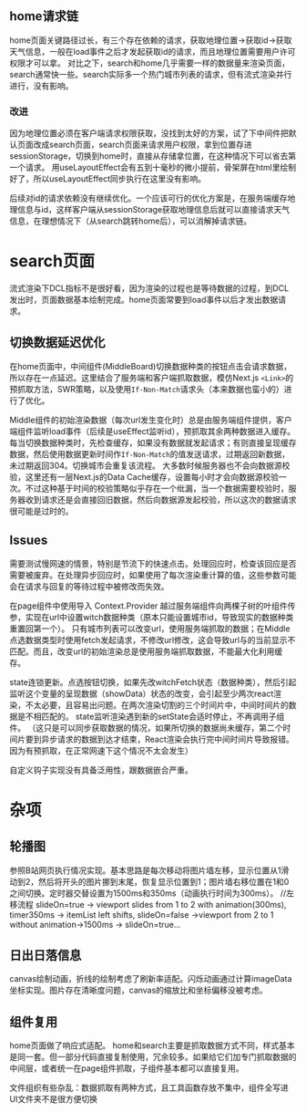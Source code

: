 ## home请求链
home页面关键路径过长，有三个存在依赖的请求，获取地理位置->获取id->获取天气信息，一般在load事件之后才发起获取id的请求，而且地理位置需要用户许可权限才可以拿。
对比之下，search和home几乎需要一样的数据量来渲染页面，search通常快一些。search实际多一个热门城市列表的请求，但有流式渲染并行进行，没有影响。

### 改进

因为地理位置必须在客户端请求权限获取，没找到太好的方案，试了下中间件把默认页面改成search页面，search页面来请求用户权限，拿到位置存进sessionStorage，切换到home时，直接从存储拿位置，在这种情况下可以省去第一个请求。
用useLayoutEffect会有五到十毫秒的微小提前，骨架屏在html里绘制好了，所以useLayoutEffect同步执行在这里没有影响。

后续对id的请求依赖没有继续优化。一个应该可行的优化方案是，在服务端缓存地理信息与id，这样客户端从sessionStorage获取地理信息后就可以直接请求天气信息，在理想情况下（从search跳转home后），可以消解掉请求链。

# search页面

流式渲染下DCL指标不是很好看，因为渲染的过程也是等待数据的过程，到DCL发出时，页面数据基本绘制完成。home页面常要到load事件以后才发出数据请求。

## 切换数据延迟优化
在home页面中，中间组件(MiddleBoard)切换数据种类的按钮点击会请求数据，所以存在一点延迟。这里结合了服务端和客户端抓取数据，模仿Next.js `<Link>`的预抓取方法，SWR策略，以及使用`If-Non-Match`请求头（本来数据也蛮小的）进行了优化。

Middle组件的初始渲染数据（每次url发生变化时）总是由服务端组件提供，客户端组件监听load事件（后续是useEffect监听id），预抓取其余两种数据进入缓存。每当切换数据种类时，先检查缓存，如果没有数据就发起请求；有则直接呈现缓存数据，然后使用数据更新时间作`If-Non-Match`的值发送请求，过期返回新数据，未过期返回304。切换城市会重复该流程。
大多数时候服务器也不会向数据源校验，这里还有一层Next.js的Data Cache缓存，设置每小时才会向数据源校验一次。不过这种基于时间的校验策略似乎存在一个纰漏，当一个数据需要校验时，服务器收到请求还是会直接回旧数据，然后向数据源发起校验，所以这次的数据请求很可能是过时的。

## Issues

需要测试慢网速的情景，特别是节流下的快速点击。处理回应时，检查该回应是否需要被废弃。在处理异步回应时，如果使用了每次渲染重计算的值，这些参数可能会在请求与回复的等待过程中被修改而失效。

在page组件中使用导入 Context.Provider 越过服务端组件向两棵子树的叶组件传参，实现在url中设置witch数据种类（原本只能设置城市id，导致现实的数据种类重置回第一个）。
只有城市列表可以改变url，使用服务端抓取的数据；在Middle点选数据类型时使用fetch发起请求，不修改url修改，这会导致url与的当前显示不匹配。而且，改变url的初始渲染总是使用服务端抓取数据，不能最大化利用缓存。

state连锁更新。点选按钮切换，如果先改witchFetch状态（数据种类），然后引起监听这个变量的呈现数据（showData）状态的改变，会引起至少两次react渲染，不太必要，且容易出问题。在两次渲染切割的三个时间片中，中间时间片的数据是不相匹配的。
state监听渲染遇到新的setState会适时停止，不再调用子组件。
（这只是可以同步获取数据的情况，如果所切换的数据尚未缓存，第二个时间片要到异步请求的数据到达才结束，React渲染会执行完中间时间片导致报错。因为有预抓取，在正常网速下这个情况不太会发生）

自定义钩子实现没有具备泛用性，跟数据嵌合严重。

# 杂项
## 轮播图

参照B站网页执行情况实现。基本思路是每次移动将图片墙左移，显示位置从1滑动到2，然后将开头的图片挪到末尾，恢复显示位置到1；图片墙右移位置在1和0之间切换。定时器交替设置为1500ms和350ms（动画执行时间为300ms）。
//左移流程 slideOn=true -> viewport slides from 1 to 2 with animation(300ms), timer350ms -> itemList left shifts, slideOn=false ->viewport from 2 to 1 without animation->1500ms -> slideOn=true...

## 日出日落信息
canvas绘制动画，折线的绘制考虑了刷新率适配。闪烁动画通过计算imageData坐标实现。图片存在清晰度问题，canvas的缩放比和坐标偏移没被考虑。

## 组件复用

home页面做了响应式适配。 home和search主要是抓取数据方式不同，样式基本是同一套。但一部分代码直接复制使用，冗余较多。如果给它们加专门抓取数据的中间层，或者统一在page组件抓取，子组件基本都可以直接复用。

文件组织有些杂乱：数据抓取有两种方式，且工具函数存放不集中，组件全写进UI文件夹不是很方便切换